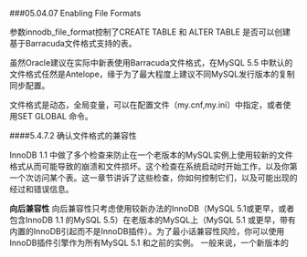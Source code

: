 ###05.04.07 Enabling File Formats

参数innodb_file_format控制了CREATE TABLE 和 ALTER TABLE 是否可以创建基于Barracuda文件格式支持的表。

虽然Oracle建议在实际中新表使用Barracuda文件格式，在MySQL 5.5 中默认的文件格式任然是Antelope，缘于为了最大程度上建议不同MySQL发行版本的复制同步配置。

文件格式是动态，全局变量，可以在配置文件（my.cnf,my.ini）中指定，或者使用SET GLOBAL 命令。

####5.4.7.2 确认文件格式的兼容性

InnoDB 1.1 中做了多个检查来防止在一个老版本的MySQL实例上使用较新的文件格式从而可能导致的崩溃和文件损坏。这个检查在系统启动时开始工作，以及你第一个次访问某个表。这一章节讲诉了这些检查，你如何控制它们，以及可能出现的经过和错误信息。

<b>向后兼容性</b>
向后兼容性只考虑使用较新办法的InnoDB（MySQL 5.1或更早，或者包含InnoDB 1.1 的MySQL 5.5）在老版本的MySQL上（MySQL 5.1 或更早，带有内置的InnoDB引起而不是InnoDB插件）。为了最小话兼容性风险，你可以使用InnoDB插件引擎作为所有MySQL 5.1 和之前的实例。
 一般来说，一个新版本的